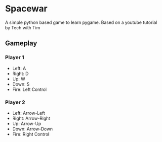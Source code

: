 # Spacewar
A simple python based game to learn pygame. Based on a youtube tutorial by Tech with Tim

## Gameplay
### Player 1
- Left: A
- Right: D
- Up: W
- Down: S
- Fire: Left Control

### Player 2
- Left: Arrow-Left
- Right: Arrow-Right
- Up: Arrow-Up
- Down: Arrow-Down
- Fire: Right Control